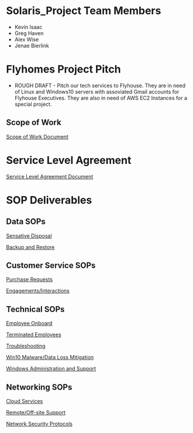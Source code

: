 # Solaris_Project Team Members
* Kevin Isaac
* Greg Haven
* Alex Wise
* Jenae Bierlink
# Flyhomes Project Pitch
* ROUGH DRAFT - Pitch our tech services to Flyhouse. They are in need of Linux and Windows10 servers with assoviated Gmail accounts for Flyhouse Executives. They are also in need of AWS EC2 Instances for a special project.  
## Scope of Work 
[Scope of Work Document](https://docs.google.com/document/d/1tKS-N-bnod4cSWF9V-nxe8KMoWA-1A1B1EQ0anAhnxU/edit#)
# Service Level Agreement
[Service Level Agreement Document]()
# SOP Deliverables 
## Data SOPs
[Sensative Disposal](https://docs.google.com/document/d/19ezktvI7jzYjHco1kbj_ZqII6GtBUoLCxgQga74mvxM/edit)

[Backup and Restore](https://docs.google.com/document/d/1yUAOnds44jMuBmivuZSBNC9--k7KAGbAkgEjiFBb6sw/edit)
## Customer Service SOPs
[Purchase Requests](https://docs.google.com/document/d/1dkEb6aFkjOvofOXQ5wGpUnWItazkeJVR7gpUZ81exrU/edit)

[Engagements/Interactions](https://docs.google.com/document/d/1phYLlFpJL8N8DXd89oq2V7XgV0Tgidt8HQgmybefweU/edit)
## Technical SOPs 
[Employee Onboard](https://docs.google.com/document/d/1m6ht5XgES9II17QGAa4GYNY6wq8g0PnpM_65ATme71k/edit)

[Terminated Employees](https://docs.google.com/document/d/1b_wUIwEEzBS6bgVMI14OIGXrLmBFmkkD6kP6QkKHwLg/edit)

[Troubleshooting](https://docs.google.com/document/d/19tm31O6WiLMeRmgO1uSRyN4Q5CcOAs3ft8q_i5ZIAH0/edit)

[Win10 Malware/Data Loss Mitigation](https://docs.google.com/document/d/1smCnEwxxMnwwedi3wLnNOSHP0ClCwQJIEmEnwiMRi_U/edit)

[Windows Administration and Support](https://docs.google.com/document/d/1OSKWWi-JtRlgAgmEXVn5VGPLGPVFuI_5GbBr-RMEhh0/edit)
## Networking SOPs
[Cloud Services](https://docs.google.com/document/d/1iWXqaAL-bd10UFrVd0gKalNSVtBwTsUmKhf6o7QRNVs/edit)

[Remote/Off-site Support](https://docs.google.com/document/d/1S2DtT6fytxlT1aZveO01Ji3fPKNfiAWbbnhzZzwj1ZY/edit)

[Network Security Protocols](https://docs.google.com/document/d/1P5prPpa2S7Vh20PTMivunDhCExxUWozDYPl69krqM-c/edit)
